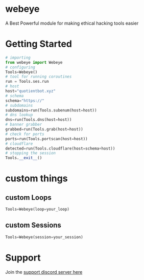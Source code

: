 # webeye
A Best Powerful module for making ethical hacking tools easier<br />
# Getting Started
```py
# importing
from webeye import Webeye
# configuring
Tools=Webeye()
# tool for running coroutines
run = Tools.ses.run
# host 
host="quotientbot.xyz"
# schema
schema="https://"
# subdomains
subdomains=run(Tools.subenum(host=host))
# dns lookup
dns=run(Tools.dns(host=host))
# banner grabber
grabbed=run(Tools.grab(host=host))
# check for ports
ports=run(Tools.portscan(host=host))
# cloudflare
detected=run(Tools.cloudflare(host=schema+host))
# stopping the session
Tools.__exit__()
```
# custom things

## custom Loops
```py
Tools=Webeye(loop=your_loop)
```
## custom Sessions
```py
Tools=Webeye(session=your_session)
```
# Support
Join the [support discord server here](https://discord.gg/xmu36SbCXC)
